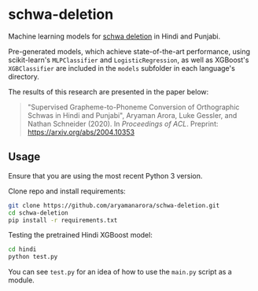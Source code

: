 # schwa-deletion

Machine learning models for [schwa deletion](https://en.wikipedia.org/wiki/Schwa_deletion_in_Indo-Aryan_languages) in Hindi and Punjabi.

Pre-generated models, which achieve state-of-the-art performance, using scikit-learn's `MLPClassifier` and `LogisticRegression`, as well as XGBoost's `XGBClassifier` are included in the `models` subfolder in each language's directory.

The results of this research are presented in the paper below:

> "Supervised Grapheme-to-Phoneme Conversion of Orthographic Schwas in Hindi and Punjabi", Aryaman Arora, Luke Gessler, and Nathan Schneider (2020). In *Proceedings of ACL*. Preprint: <https://arxiv.org/abs/2004.10353>

## Usage

Ensure that you are using the most recent Python 3 version.

Clone repo and install requirements:

```bash
git clone https://github.com/aryamanarora/schwa-deletion.git
cd schwa-deletion
pip install -r requirements.txt
```

Testing the pretrained Hindi XGBoost model:

```bash
cd hindi
python test.py
```

You can see `test.py` for an idea of how to use the `main.py` script as a module.
